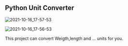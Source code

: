 ## Python Unit Converter


![2021-10-16_17-57-53](https://user-images.githubusercontent.com/88204357/137591566-68f62a85-e070-4ae1-b47e-24d873554836.jpg)


![2021-10-16_17-56-53](https://user-images.githubusercontent.com/88204357/137591562-712d64ca-5c30-4cd2-8f7d-8284ff214ba5.jpg)


This project can convert Weigth,length and ... units for you.
